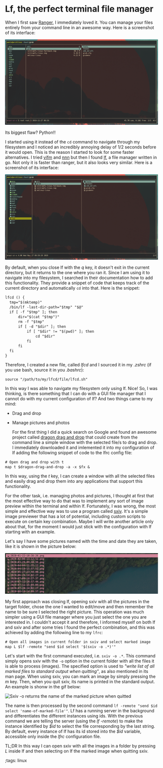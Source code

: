 # Lf, the perfect terminal file manager

When I first saw [Ranger](https://github.com/ranger/ranger), I immediately loved it. You can manage your files entirely from your command line in an awesome way. Here is a screenshot of its interface:

![Ranger](../data/pics/ranger.png)

Its biggest flaw? Python!!

I started using it instead of the `cd` command to navigate through my filesystem and I noticed an incredibly annoying delay of 1/2 seconds before it would open. This is the reason I started to look for some faster alternatives. I tried [vifm](https://github.com/vifm/vifm) and [nnn](https://github.com/jarun/nnn) but then I found [lf](https://github.com/gokcehan/lf), a file manager written in go. Not only it is faster than ranger, but it also looks very similar. Here is a screenshot of its interface:

![Lf](../data/pics/lf.png)

By default, when you close lf with the *q* key, it doesn't exit in the current directory, but it returns to the one where you ran it. Since I am	using it to navigate into my filesystem, I searched in their documentation how to	add this functionality. They provide a snippet of code that keeps track of the current directory and automatically `cd` into that. Here is the snippet:
```
lfcd () {
  tmp="$(mktemp)"
  /bin/lf -last-dir-path="$tmp" "$@"
  if [ -f "$tmp" ]; then
      dir="$(cat "$tmp")"
      rm -f "$tmp"
      if [ -d "$dir" ]; then
          if [ "$dir" != "$(pwd)" ]; then
              cd "$dir"
          fi
      fi
  fi
}
```
Therefore, I created a new file, called *lfcd* and I sourced it in my *.zshrc* (if you use bash, source it in you *.bashrc*):
```
source "/path/to/my/lfcd/file/lfcd.sh"
```
In this way I was able to navigate my filesystem only using lf. Nice! So, I was thinking, is there something that I can do with a GUI file manager that I cannot do with my current configuration of lf? And two things came to my mind:

- Drag and drop
- Manage pictures and photos

    For the first thing I did a quick search on Google and found an awesome project called [dragon drag and drop](https://github.com/mwh/dragon) that could create from the command line a simple window with the selected file/s to drag and drop. I immediately downloaded it and imlemented it into my configuration of lf adding the following snippet of code to the lfrc config file:
```
# Open drag and drop with t
map t $dragon-drag-and-drop -a -x $fx &
```
In this way, using the *t* key, I can create a window with all the selected files and easily drag and drop them into any applications that support this functionality.

For the other task, i.e. managing photos and pictures, I thought at first that the most effective way to do that was to implement any sort of image preview within the terminal and within lf. Fortunately, I was wrong, the most simple and effective way was to use a program called [sxiv](https://github.com/muennich/sxiv). It's a simple image previewer that has a lot of potential, including custom scripts to execute on certain key combination. Maybe I will write another article only about that, for the moment I would just stick with the configuration with lf starting with an example.

Let's say I have some pictures named with the time and date they are taken, like it is shown in the picture below:

![Pictures with annoying names](../data/pics/lf_pictures.png)

My first approach was closing lf, opening sxiv with all the pictures in the target folder, chose the one I wanted to edit/move and then remember the name to be sure I selected the right picture. This operation was much simpler using a GUI file manager where you just select the one you are interested in. I couldn't accept it and therefore, I informed myself on both lf and sxiv and after some tries I found the perfect combination, and this was achieved by adding the following line to my `lfrc`:
```
# Open all images in current folder in sxiv and select marked image
map L $lf -remote "send $id select '$(sxiv -o .*)'"
```
Let's start with the first command executed, i.e. `sxiv -o .*`. This command simply opens sxiv with the `-o` option in the current folder with all the files it is able to process (images). The specified option is used to *"write list of all marked files to standard output when quitting"*, as also mentioned in its man page. When using sxiv, you can mark an image by simply pressing the *m* key. Then, when you quit sxiv, its name is printed in the standard output. An example is shonw in the gif below:

![Sxiv -o returns the name of the marked picture when quitted](../data/pics/sxiv_name_output.gif)

The name is then processed by the second command `lf -remote "send $id select 'name-of-marked-file'"`. Lf has a running server in the background and differentiates the different instances using ids. With the previous command we are telling the server (using the *lf -remote*) to make the instance identified by *\$id* to select the file corresponding by the last string. By default, every instance of lf has its id stored into the *\$id* variable, accessible only inside the *lfrc* configuration file.

TL;DR In this way I can open sxiv with all the images in a folder by pressing *L* inside lf and then selecting on lf the marked image when quitting sxiv.

;tags: linux
